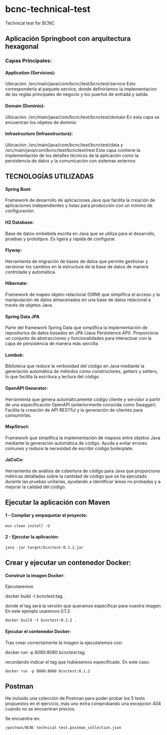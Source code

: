 # bcnc-technical-test
Technical test for BCNC

## Aplicación Springboot con arquitectura hexagonal

### Capas Principales:
#### Application (Servicios):
Ubicación: /src/main/java/com/bcnc/test/bcnctest/service
Esto correspondería al paquete service, donde definiríamos la implementacion de las reglas principales de negocio y los puertos de entrada y salida

#### Domain (Dominio):
Ubicación: /src/main/java/com/bcnc/test/bcnctest/domain
En esta capa se encuentran los objetos de dominio

#### Infrastructure (Infraestructura):
Ubicación: /src/main/java/com/bcnc/test/bcnctest/data y /src/main/java/com/bcnc/test/bcnctest/rest
Esta capa contiene la implementación de los detalles técnicos de la aplicación como la persistencia de datos y la comunicación con sistemas externos



## TECNOLOGÍAS UTILIZADAS

#### Spring Boot:
Framework de desarrollo de aplicaciones Java que facilita la creación de aplicaciones independientes y listas para producción con un mínimo de configuración.
#### H2 Database:
Base de datos embebida escrita en Java que se utiliza para el desarrollo, pruebas y prototipos. Es ligera y rápida de configurar.
#### Flyway:
Herramienta de migración de bases de datos que permite gestionar y versionar los cambios en la estructura de la base de datos de manera controlada y automática.
#### Hibernate:
Framework de mapeo objeto-relacional (ORM) que simplifica el acceso y la manipulación de datos almacenados en una base de datos relacional a través de objetos Java.
#### Spring Data JPA
Parte del framework Spring Data que simplifica la implementación de repositorios de datos basados en JPA (Java Persistence API). Proporciona un conjunto de abstracciones y funcionalidades para interactuar con la capa de persistencia de manera más sencilla.
#### Lombok:
Biblioteca que reduce la verbosidad del código en Java mediante la generación automática de métodos como constructores, getters y setters, lo que facilita la escritura y lectura del código.
#### OpenAPI Generator:
Herramienta que genera automáticamente código cliente y servidor a partir de una especificación OpenAPI (anteriormente conocida como Swagger). Facilita la creación de API RESTful y la generación de clientes para consumirlas.
#### MapStruct:
Framework que simplifica la implementación de mapeos entre objetos Java mediante la generación automática de código. Ayuda a evitar errores comunes y reduce la necesidad de escribir código boilerplate.
#### JaCoCo:
Herramienta de análisis de cobertura de código para Java que proporciona métricas detalladas sobre la cantidad de código que se ha ejecutado durante las pruebas unitarias, ayudando a identificar áreas no probadas y a mejorar la calidad del código.


## Ejecutar la aplicación con Maven
#### 1 - Compilar y empaquetar el proyecto:

	mvn clean install -U

#### 2 - Ejecutar la aplicación:

	java -jar target/bcnctest-0.1.2.jar

## Crear y ejecutar un contenedor Docker:
#### Construir la imagen Docker:
Ejecutaremos 

docker build -t bcnctest:tag . 

donde el tag será la versión que queramos especificar para nuestra imagen. En este ejemplo usaremos 0.1.2:

	docker build -t bcnctest:0.1.2 .
	
#### Ejecutar el contenedor Docker:
Tras crear correctamente la imagen la ejecutaremos con:

docker run -p 8080:8080 bcnctest:tag

recordando indicar el tag que hubiesemos especificado. En este caso:

	docker run -p 8080:8080 bcnctest:0.1.2


## Postman
He incluido una colección de Postman para poder probar los 5 tests propuestos en el ejercicio, más uno extra comprobando una excepcion 404 cuando no se encuentran precios.

Se encuentra en:

	/postman/BCNC technical test.postman_collection.json
